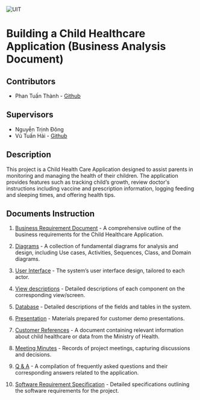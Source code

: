 ![UIT](https://img.shields.io/badge/from-UIT%20VNUHCM-blue?style=for-the-badge&link=https%3A%2F%2Fwww.uit.edu.vn%2F)

# Building a Child Healthcare Application (Business Analysis Document)

## Contributors

- Phan Tuấn Thành - [Github](https://github.com/thanhpt1110)

## Supervisors

- Nguyễn Trịnh Đông
- Vũ Tuấn Hải - [Github](https://github.com/vutuanhai237)

## Description

This project is a Child Health Care Application designed to assist parents in monitoring and managing the health of their children. The application provides features such as tracking child’s growth, review doctor's instructions including vaccine and prescription information, logging feeding and sleeping times, and offering health tips.

## Documents Instruction

1. [Business Requirement Document](/1.%20Business%20Requirement%20Document/) - A comprehensive outline of the business requirements for the Child Healthcare Application.

2. [Diagrams](/2.%20Diagrams/) - A collection of fundamental diagrams for analysis and design, including Use cases, Activities, Sequences, Class, and Domain diagrams.

3. [User Interface](/3.%20User%20Interface/) - The system’s user interface design, tailored to each actor.

4. [View descriptions](/4.%20View%20descriptions/) - Detailed descriptions of each component on the corresponding view/screen.

5. [Database](/5.%20Database/) - Detailed descriptions of the fields and tables in the system.

6. [Presentation](/6.%20Presentation/) - Materials prepared for customer demo presentations.

7. [Customer References](/7.%20Customer%20References/) - A document containing relevant information about child healthcare or data from the Ministry of Health.

8. [Meeting Minutes](/8.%20Meeting%20Minutes/) - Records of project meetings, capturing discussions and decisions.

9. [Q & A](/9.%20Q%20&%20A/) - A compilation of frequently asked questions and their corresponding answers related to the application.

10. [Software Requirement Specification](/10.%20SRS/) - Detailed specifications outlining the software requirements for the project.
